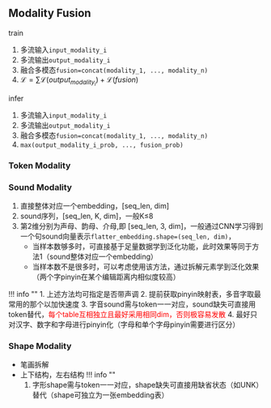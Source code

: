 ## Modality Fusion
train

1. 多流输入`input_modality_i`
2. 多流输出`output_modality_i`
3. 融合多模态`fusion=concat(modality_1, ..., modality_n)`
4. $\mathcal{L} = \sum \mathcal{L}(output_{modality_i}) + \mathcal{L}(fusion)$

infer

 1. 多流输入`input_modality_i`
 2. 多流输出`output_modality_i`
 3. 融合多模态`fusion=concat(modality_1, ..., modality_n)`
 4. `max(output_modality_i_prob, ..., fusion_prob)`


### Token Modality


### Sound Modality
1. 直接整体对应一个embedding，[seq_len, dim]
2. sound序列，[seq_len, K, dim]，一般K≤8
3. 第2维分别为声母、韵母、介母,即 [seq_len, 3, dim]，一般通过CNN学习得到一个句sound向量表示`flatter_embedding.shape=(seq_len, dim)`，
    - 当样本数够多时，可直接基于足量数据学到泛化功能，此时效果等同于方法1（sound整体对应一个embedding）
    - 当样本数不是很多时，可以考虑使用该方法，通过拆解元素学到泛化效果（两个字pinyin在某个编辑距离内相似度较高）
  
!!! info ""
    1. 上述方法均可指定是否带声调
    2. 提前获取pinyin映射表，多音字取最常用的那个以加快速度
    3. 字音sound需与token一一对应，sound缺失可直接用token替代，<span style="color:red;">每个table互相独立且最好采用相同dim，否则极容易发散</span>
    4. 最好只对汉字、数字和字母进行pinyin化（字母和单个字母pinyin需要进行区分）

    
### Shape Modality
- 笔画拆解
- 上下结构，左右结构
!!! info ""
    1. 字形shape需与token一一对应，shape缺失可直接用缺省状态（如UNK）替代（shape可独立为一张embedding表）
   